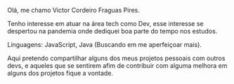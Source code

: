 Olá, me chamo Victor Cordeiro Fraguas Pires.

Tenho interesse em atuar na área tech como Dev,
esse interesse se despertou na pandemia onde dediquei 
boa parte do tempo nos estudos.

Linguagens: JavaScript, Java (Buscando em me aperfeiçoar mais).

Aqui pretendo compartilhar alguns dos meus projetos
pessoais com outros devs, e aqueles que se sentirem 
afim de contribuir com alguma melhora em alguns dos projetos 
fique a vontade.
